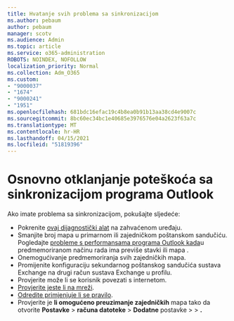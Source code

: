 ```yaml
---
title: Hvatanje svih problema sa sinkronizacijom
ms.author: pebaum
author: pebaum
manager: scotv
ms.audience: Admin
ms.topic: article
ms.service: o365-administration
ROBOTS: NOINDEX, NOFOLLOW
localization_priority: Normal
ms.collection: Adm_O365
ms.custom:
- "9000037"
- "1674"
- "9000241"
- "1951"
ms.openlocfilehash: 681bdc16efac19c4b8ea0b91b13aa38cd4e9007c
ms.sourcegitcommit: 8bc60ec34bc1e40685e3976576e04a2623f63a7c
ms.translationtype: MT
ms.contentlocale: hr-HR
ms.lasthandoff: 04/15/2021
ms.locfileid: "51819396"
---
```

# <a name="basic-outlook-sync-troubleshooting"></a>Osnovno otklanjanje poteškoća sa sinkronizacijom programa Outlook

Ako imate problema sa sinkronizacijom, pokušajte sljedeće:

- Pokrenite [ovaj dijagnostički alat](https://aka.ms/sara-outlooksendreceive) na zahvaćenom uređaju.
- Smanjite broj mapa u primarnom ili zajedničkom poštanskom sandučiću. Pogledajte [probleme s performansama programa Outlook kada](https://support.microsoft.com/help/2768656/outlook-performance-issues-when-there-are-too-many-items-or-folders-in)u predmemoriranom načinu rada ima previše stavki ili mapa .
- Onemogućivanje predmemoriranja svih zajedničkih mapa.
- Promijenite konfiguraciju sekundarnog poštanskog sandučića sustava Exchange na drugi račun sustava Exchange u profilu.
- Provjerite može li se korisnik povezati s internetom. 
- [Provjerite jeste li na mreži](https://support.office.com/article/2460e4a8-16c7-47fc-b204-b1549275aac9).
- [Odredite primjenjuje li se pravilo](https://support.office.com/article/C24F5DEA-9465-4DF4-AD17-A50704D66C59).
- Provjerite je **li omogućeno preuzimanje zajedničkih** mapa tako da otvorite **Postavke**  >  **računa datoteke**  >  **Dodatne** postavke  >    >  **.**
